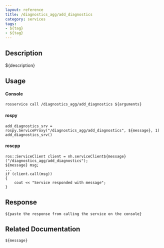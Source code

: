 ```yaml
---
layout: reference
title: /diagnostics_agg/add_diagnostics
category: services
tags: 
- ${tag} 
- ${tag}
---
```


## Description
${description}

## Usage
#### Console
```
rosservice call /diagnostics_agg/add_diagnostics ${arguments}
```

#### rospy
```
add_diagnostics_srv = rospy.ServiceProxy("/diagnostics_agg/add_diagnostics", ${message}, 1)
add_diagnostics_srv()
```

#### roscpp
```
ros::ServiceClient client = nh.serviceClient${message}("/diagnostics_agg/add_diagnostics");
${message} msg;
...
if (client.call(msg))
{
    cout << "Service responded with message";
}
```

## Response
```
${paste the response from calling the service on the console}
```

## Related Documentation
``${message}``